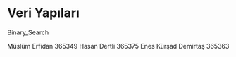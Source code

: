 # Veri Yapıları
Binary_Search


Müslüm Erfidan  365349
Hasan Dertli    365375
Enes Kürşad Demirtaş  365363
